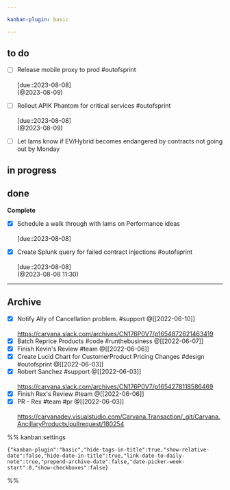```yaml
---

kanban-plugin: basic

---
```


## to do

- [ ] Release mobile proxy to prod #outofsprint <br><br>[due::2023-08-08]<br>(@2023-08-09)
- [ ] Rollout APIK Phantom for critical services #outofsprint <br><br>[due::2023-08-08]<br>(@2023-08-09)
- [ ] Let Iams know if EV/Hybrid becomes endangered by contracts not going out by Monday


## in progress



## done

**Complete**
- [x] Schedule a walk through with Iams on Performance ideas <br><br>[due::2023-08-08]
- [x] Create Splunk query for failed contract injections #outofsprint <br><br>[due::2023-08-08]<br>(@2023-08-08 11:30)


***

## Archive

- [x] Notify Ally of Cancellation problem. #support @[[2022-06-10]]<br><br>https://carvana.slack.com/archives/CN176P0V7/p1654872621463419
- [x] Batch Reprice Products #code #runthebusiness @[[2022-06-07]]
- [x] Finish Kevin's Review #team @[[2022-06-06]]
- [x] Create Lucid Chart for CustomerProduct Pricing Changes #design #outofsprint @[[2022-06-03]]
- [x] Robert Sanchez #support @[[2022-06-03]]<br><br>https://carvana.slack.com/archives/CN176P0V7/p1654278118586469
- [x] Finish Rex's Review #team @[[2022-06-06]]
- [x] PR - Rex #team #pr @[[2022-06-03]]<br><br>https://carvanadev.visualstudio.com/Carvana.Transaction/_git/Carvana.AncillaryProducts/pullrequest/180254

%% kanban:settings
```
{"kanban-plugin":"basic","hide-tags-in-title":true,"show-relative-date":false,"hide-date-in-title":true,"link-date-to-daily-note":true,"prepend-archive-date":false,"date-picker-week-start":0,"show-checkboxes":false}
```
%%